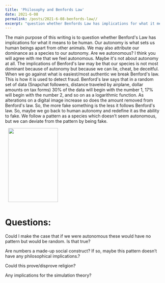 ```yaml
---
title: 'Philosophy and Benfords Law'
date: 2021-6-08
permalink: /posts/2021-6-08-benfords-law//
excerpt: "question whether Benfords Law has implications for what it means to be human."
---
```


The main purpose of this writing is to question whether Benford's Law has implications for what it means to be human. Our autonomy is what sets us human beings apart from other animals. We may also attribute our dominance as a species to our autonomy. Are we autonomous? I think you will agree with me that we feel autonomous. Maybe it's not about autonomy at all. The implications of Benford's law may be that our species is not most dominant because of autonomy but because we can lie, cheat, be deceitful. When we go against what is easiest/most authentic we break Benford's law. This is how it is used to detect fraud. Benford's law says that in a random set of data (Snapchat followers, distance traveled by airplane, dollar amounts on tax forms) 30% of the data will begin with the number 1, 17% will begin with the number 2, and so on as a logarithmic function. As alterations on a digital image increase so does the amount removed from Benford's law. So, the more fake something is the less it follows Benford's law. So, maybe we go back to human autonomy and redefine it as the ability to fake. We follow a pattern as a species which doesn’t seem autonomous, but we can deviate from the pattern by being fake. 

<img class="alignright" style="margin-left: 10px; margin-right: 10px; margin-bottom: 10px;" title="benfords-law" src="https://painepublishing.com/measurementadvisor/wp-content/uploads/sites/4/2018/11/benfords-law.jpg" alt="" width="162" height="240" />

Questions:
=====
 Could I make the case that if we were autonomous these would have no pattern but would be random. Is that true? 

 Are numbers a made-up social construct? If so, maybe this pattern doesn’t have any philosophical implications.? 

 Could this prove/disprove religion? 

 Any implications for the simulation theory? 
